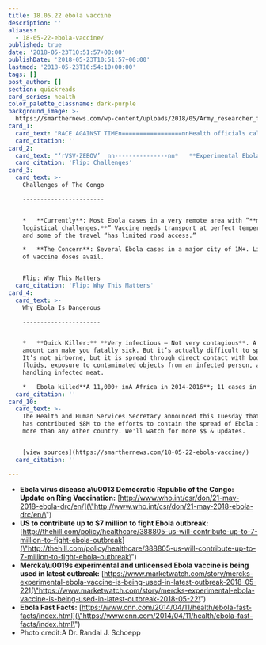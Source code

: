 ```yaml
---
title: 18.05.22 ebola vaccine
description: ''
aliases:
  - 18-05-22-ebola-vaccine/
published: true
date: '2018-05-23T10:51:57+00:00'
publishDate: '2018-05-23T10:51:57+00:00'
lastmod: '2018-05-23T10:54:10+00:00'
tags: []
post_author: []
section: quickreads
card_series: health
color_palette_classname: dark-purple
background_image: >-
  https://smarthernews.com/wp-content/uploads/2018/05/Army_researcher_fighting_Ebola_on_front_lines_14841171181.jpg
card_1:
  card_text: "RACE AGAINST TIMEn=================nnHealth officials call an **unregulated…A** **unlicensed… unnamed** vaccine a **“milestone”** in strategy to prevent Ebola outbreak in Africa & **youax19re helping pay for it**."
  card_citation: ''
card_2:
  card_text: "‘rVSV-ZEBOV’  nn---------------nn*   **Experimental Ebola Vaccine**n*   Donated by drugmaker Merck.n*   **You can’t get it** -A under review by FDA (not legal to prescribe).n*   One trial in 2015. Good results.n*   ax1CRing vaccinationax1D strategy – target the sick & vaccinate EVERYONE around them. Same strategy eradicated Small Pox.nnFlip: Challenges"
  card_citation: 'Flip: Challenges'
card_3:
  card_text: >-
    Challenges of The Congo

    -----------------------


    *   **Currently**: Most Ebola cases in a very remote area with “**major
    logistical challenges.**” Vaccine needs transport at perfect temperature –
    and some of the travel “has limited road access.”

    *   **The Concern**: Several Ebola cases in a major city of 1M+. Limited #
    of vaccine doses avail.


    Flip: Why This Matters
  card_citation: 'Flip: Why This Matters'
card_4:
  card_text: >-
    Why Ebola Is Dangerous

    ----------------------


    *   **Quick Killer:** **Very infectious – Not very contagious**. A small
    amount can make you fatally sick. But it’s actually difficult to spread.
    It’s not airborne, but it is spread through direct contact with bodily
    fluids, exposure to contaminated objects from an infected person, and by
    handling infected meat.

    *   Ebola killed**A 11,000+ inA Africa in 2014-2016**; 11 cases in U.S.
  card_citation: ''
card_10:
  card_text: >-
    The Health and Human Services Secretary announced this Tuesday that the U.S.
    has contributed $8M to the efforts to contain the spread of Ebola in Congo -
    more than any other country. We'll watch for more $$ & updates.


    [view sources](https://smarthernews.com/18-05-22-ebola-vaccine/)
  card_citation: ''

---
```

*   **Ebola virus disease a\\u0013 Democratic Republic of the Congo: Update on Ring Vaccination:** [http://www.who.int/csr/don/21-may-2018-ebola-drc/en/](\"http://www.who.int/csr/don/21-may-2018-ebola-drc/en/\")
*   **US to contribute up to $7 million to fight Ebola outbreak:** [http://thehill.com/policy/healthcare/388805-us-will-contribute-up-to-7-million-to-fight-ebola-outbreak](\"http://thehill.com/policy/healthcare/388805-us-will-contribute-up-to-7-million-to-fight-ebola-outbreak\")
*   **Mercka\\u0019s experimental and unlicensed Ebola vaccine is being used in latest outbreak:** [https://www.marketwatch.com/story/mercks-experimental-ebola-vaccine-is-being-used-in-latest-outbreak-2018-05-22](\"https://www.marketwatch.com/story/mercks-experimental-ebola-vaccine-is-being-used-in-latest-outbreak-2018-05-22\")
*   **Ebola Fast Facts:** [https://www.cnn.com/2014/04/11/health/ebola-fast-facts/index.html](\"https://www.cnn.com/2014/04/11/health/ebola-fast-facts/index.html\")
*   Photo credit:A Dr. Randal J. Schoepp
